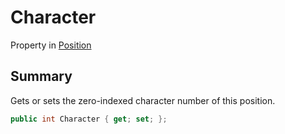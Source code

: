 # Character

Property in [Position](broken-reference)

## Summary

Gets or sets the zero-indexed character number of this position.

```csharp
public int Character { get; set; };
```
